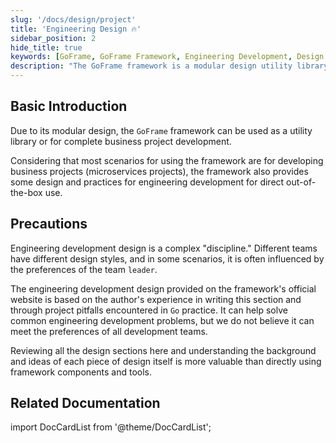 ```yaml
---
slug: '/docs/design/project'
title: 'Engineering Design 🔥'
sidebar_position: 2
hide_title: true
keywords: [GoFrame, GoFrame Framework, Engineering Development, Design Practice, Microservices Project, Modular Design, Utility Library, Out-of-the-box, Project Pitfalls, Development Team]
description: "The GoFrame framework is a modular design utility library suitable for developing business projects, especially microservices projects. This documentation provides engineering development design and practice, helping developers solve common problems with rich experience, emphasizing the understanding of design background and ideas to promote the value of the team development."
---
```


## Basic Introduction

Due to its modular design, the `GoFrame` framework can be used as a utility library or for complete business project development.

Considering that most scenarios for using the framework are for developing business projects (microservices projects), the framework also provides some design and practices for engineering development for direct out-of-the-box use.

## Precautions

Engineering development design is a complex "discipline." Different teams have different design styles, and in some scenarios, it is often influenced by the preferences of the team `leader`.

The engineering development design provided on the framework's official website is based on the author's experience in writing this section and through project pitfalls encountered in `Go` practice. It can help solve common engineering development problems, but we do not believe it can meet the preferences of all development teams.

Reviewing all the design sections here and understanding the background and ideas of each piece of design itself is more valuable than directly using framework components and tools.

## Related Documentation
import DocCardList from '@theme/DocCardList';

<DocCardList />